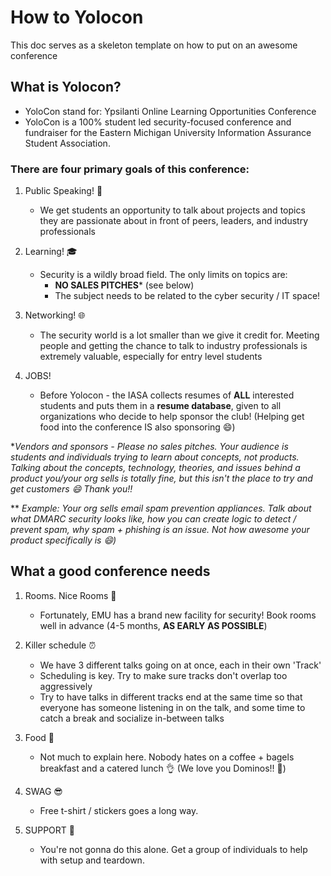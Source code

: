 

#  How to Yolocon

This doc serves as a skeleton template on how to put on an awesome conference

  ## What is Yolocon?
- YoloCon stand for: Ypsilanti Online Learning Opportunities Conference
- YoloCon is a 100% student led security-focused conference and fundraiser for the Eastern Michigan University Information Assurance Student Association.
 
 ### There are **four** primary goals of this conference:
1. Public Speaking! 📢
	- We get students an opportunity to talk about projects and topics they are passionate about in front of peers, leaders, and industry professionals 

2. Learning! 🎓
	- Security is a wildly broad field. The only limits on topics are: 
		- **NO SALES PITCHES*** (see below) 
		- The subject needs to be related to the cyber security / IT space! 
	
3. Networking! 🌐
	- The security world is a lot smaller than we give it credit for. Meeting people and getting the chance to talk to industry professionals is extremely valuable, especially for entry level students 

4. JOBS! 
	 - Before Yolocon - the IASA collects resumes of **ALL** interested students and puts them in a **resume database**, given to all organizations who decide to help sponsor the club! (Helping get food into the conference IS also sponsoring 😄)

**Vendors and sponsors - Please no sales pitches. Your audience is students and individuals trying to learn about concepts, not products. Talking about the concepts, technology, theories, and issues behind a product you/your org sells is totally fine, but this isn't the place to try and get customers 😄 Thank you!!*

** *Example: Your org sells email spam prevention appliances. Talk about what DMARC security looks like, how you can create logic to detect / prevent spam, why spam + phishing is an issue. Not how awesome your product specifically is :smile:)*

##  What a good conference needs

1. Rooms. Nice Rooms 🏫
	 - Fortunately, EMU has a brand new facility for security! Book rooms well in advance (4-5 months, **AS EARLY AS POSSIBLE**) 
 2. Killer schedule ⏰ 
	 - We have 3 different talks going on at once, each in their own 'Track' 
	 - Scheduling is key. Try to make sure tracks don't overlap too aggressively
	 - Try to have talks in different tracks end at the same time so that everyone has someone listening in on the talk, and some time to catch a break and socialize in-between talks
	
2. Food 🍴
	- Not much to explain here. Nobody hates on a coffee + bagels breakfast and a catered lunch :ok_hand: (We love you Dominos!! 🍕)

3. SWAG :sunglasses: 
	- Free t-shirt / stickers goes a long way. 

4. SUPPORT :muscle:
	- You're not gonna do this alone. Get a group of individuals to help with setup and teardown. 
